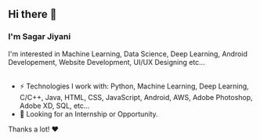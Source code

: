 ## Hi there 👋
### I'm Sagar Jiyani
I'm interested in Machine Learning, Data Science, Deep Learning, Android Developement, Website Development, UI/UX Designing etc...<br/> <br/>

- ⚡️ Technologies I work with: Python, Machine Learning, Deep Learning, C/C++, Java,  HTML, CSS, JavaScript, Android, AWS, Adobe Photoshop, Adobe XD, SQL, etc...
- 👯 Looking for an Internship or Opportunity.

Thanks a lot! ❤️
